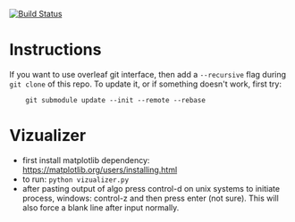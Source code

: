 [![Build Status](https://travis-ci.com/rvolosatovs/2IO90.svg?token=Rr1zHeZEE84zs4P7sgSv&branch=master)](https://travis-ci.com/rvolosatovs/2IO90)

# Instructions
If you want to use overleaf git interface, then add a `--recursive` flag during `git clone` of this repo.
To update it, or if something doesn't work, first try:
```
    git submodule update --init --remote --rebase
```

# Vizualizer

* first install matplotlib dependency: https://matplotlib.org/users/installing.html
* to run: `python vizualizer.py`
* after pasting output of algo press control-d on unix systems to initiate process, windows: control-z and then press enter (not sure). This will also force a blank line after input normally.
